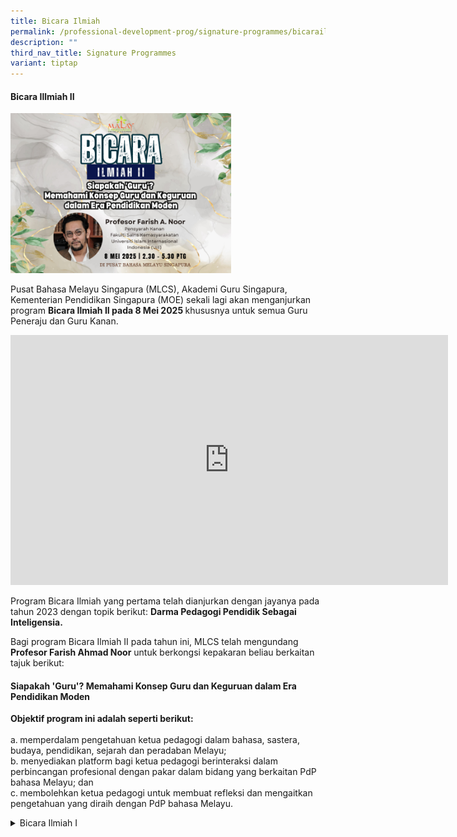 ```yaml
---
title: Bicara Ilmiah
permalink: /professional-development-prog/signature-programmes/bicarailmiah/
description: ""
third_nav_title: Signature Programmes
variant: tiptap
---
```

<h4><strong>Bicara Illmiah II</strong></h4>
<div class="isomer-image-wrapper">
<img style="width: 70%;" height="auto" width="100%" alt="" src="/images/Web_for_Bicara_Ilmiah.png">
</div>
<p>Pusat Bahasa Melayu Singapura (MLCS), Akademi Guru Singapura, Kementerian
Pendidikan Singapura (MOE) sekali lagi akan menganjurkan program <strong>Bicara Ilmiah II pada 8 Mei 2025 </strong>khususnya
untuk semua Guru Peneraju dan Guru Kanan.</p>
<div class="iframe-wrapper">
<iframe height="400" width="700" allowfullscreen="true" frameborder="0" src="https://www.youtube.com/embed/SpOMx3hFjL0?si=c3VKeprYtwgnm1YH"></iframe>
</div>
<p>Program Bicara Ilmiah yang pertama telah dianjurkan dengan jayanya pada
tahun 2023 dengan topik berikut: <strong>Darma Pedagogi Pendidik Sebagai Inteligensia.</strong>
</p>
<p>Bagi program Bicara Ilmiah II pada tahun ini, MLCS telah mengundang <strong>Profesor Farish Ahmad Noor</strong> untuk
berkongsi kepakaran beliau berkaitan tajuk berikut:</p>
<h4><strong>Siapakah 'Guru'? Memahami Konsep Guru dan Keguruan dalam Era Pendidikan Moden</strong></h4>
<p><strong>Objektif program ini adalah seperti berikut:</strong>
<br>
<br>a.<strong> </strong>memperdalam pengetahuan ketua pedagogi dalam bahasa,
sastera, budaya, pendidikan, sejarah dan peradaban Melayu;
<br>b. menyediakan platform bagi ketua pedagogi berinteraksi dalam perbincangan
profesional dengan pakar dalam bidang yang berkaitan PdP bahasa Melayu;
dan
<br>c.<strong> </strong>membolehkan ketua pedagogi untuk membuat refleksi
dan mengaitkan pengetahuan yang diraih dengan PdP bahasa Melayu.</p>
<p></p>
<div data-type="detailGroup" class="isomer-accordion-group isomer-accordion isomer-accordion-white">
<details class="isomer-details">
<summary>Bicara Ilmiah I</summary>
<div data-type="detailsContent" class="isomer-details-content">
<p></p>
<h4><strong>Bicara Ilmiah I</strong></h4>
<div class="isomer-image-wrapper">
<img style="width: 100%" height="auto" width="100%" alt="" src="/images/001%20bicara%20ilmiah.jpg">
</div>
<div class="isomer-image-wrapper">
<img style="width: 100%" height="auto" width="100%" alt="" src="/images/001a%20small%20bicara%20ilmiah.jpg">
</div>
<p></p>
<p>Bicara Ilmiah I, MLCS telah mengundang Dr. Azhar Ibrahim Alwee untuk berkongsi
kepakaran beliau berkaitan tajuk ‘<strong>Darma Pedagogi Pendidik Sebagai Inteligensia’</strong>.</p>
<p></p>
<p>Deklamasi sajak <a href="https://youtu.be/F0Tjd_1yklw" rel="noopener noreferrer nofollow" target="_blank">Bila Guru Salah Pandu</a>'
oleh Dr. Azhar Ibrahim</p>
<div class="iframe-wrapper">
<iframe height="315" width="560" allowfullscreen="true" frameborder="0" src="https://www.youtube.com/embed/F0Tjd_1yklw?si=wTDks8nOQRAWfVqP"></iframe>
</div>
<p></p>
<p><strong>Berikut kolaj video Program Bicara Ilmiah</strong>
</p>
<div class="iframe-wrapper">
<iframe height="315" width="560" allowfullscreen="true" frameborder="0" src="https://www.youtube.com/embed/zIeqGS67muA?si=W7EpIFozcZkkr6vc"></iframe>
</div>
<p></p>
<p>Sila klik pautan berikut (<a href="https://drive.google.com/drive/folders/1SCocjqXte8aeBGYAeqeWMGuu56ozyfoL" rel="noopener noreferrer nofollow" target="_blank">Bicara Ilmiah</a>)
untuk mendapatkan bahan-bahan berkaitan Program Bicara Ilmiah termasuklah
slaid pembentangan dan kertas kerja yang disampaikan oleh Dr. Azhar Ibrahim
Alwee.</p>
</div>
</details>
</div>
<p></p>